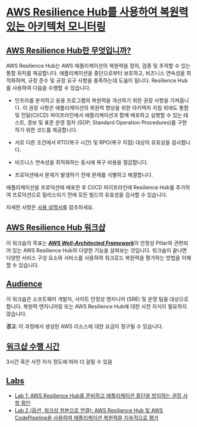 # [AWS Resilience Hub를 사용하여 복원력 있는 아키텍처 모니터링]()

## [AWS Resilience Hub란 무엇입니까?]()

AWS Resilience Hub는 AWS 애플리케이션의 복원력을 정의, 검증 및 추적할 수
있는 통합 위치를 제공합니다. 애플리케이션을 중단으로부터 보호하고,
비즈니스 연속성을 최적화하며, 규정 준수 및 규정 요구 사항을 충족하는데
도움이 됩니다. Resilience Hub를 사용하여 다음을 수행할 수 있습니다.

-   인프라를 분석하고 응용 프로그램의 복원력을 개선하기 위한 권장 사항을
    가져옵니다. 이 권장 사항은 애플리케이션의 복원력 향상을 위한
    아키텍처 지침 외에도 통합 및 전달(CI/CD) 파이프라인에서
    애플리케이션과 함께 배포하고 실행할 수 있는 테스트, 경보 및 표준
    운영 절차 (SOP; Standard Operation Procedures)를 구현하기 위한
    코드를 제공합니다.

-   서로 다른 조건에서 RTO(복구 시간) 및 RPO(복구 지점) 대상의 유효성을
    검사합니다.

-   비즈니스 연속성을 최적화하는 동시에 복구 비용을 절감합니다.

-   프로덕션에서 문제가 발생하기 전에 문제를 식별하고 해결합니다.

애플리케이션을 프로덕션에 배포한 후 CI/CD 파이프라인에 Resilience Hub를
추가하여 프로덕션으로 릴리스되기 전에 모든 빌드의 유효성을 검사할 수
있습니다.

자세한 사항은 [사용
설명서](https://docs.aws.amazon.com/resilience-hub/latest/userguide/what-is.html)를 참조하세요.

## [AWS Resilience Hub 워크샵]()

이 워크숍의 목표는 <u>***AWS Well-Architected Framework***</u>의 안정성 Pillar와 관련되어 있는 AWS Resilience Hub의 다양한 기능을 살펴보는 것입니다.
워크숍이 끝나면 다양한 서비스 구성 요소와 서비스를 사용하여 워크로드
복원력을 평가하는 방법을 이해할 수 있습니다.

## [Audience]()

이 워크숍은 소프트웨어 개발자, 사이트 안정성 엔지니어 (SRE) 및 운영 팀을
대상으로 합니다. 복원력 엔지니어링 또는 AWS Resilience Hub에 대한 사전
지식이 필요하지 않습니다.

**경고**: 이 과정에서 생성된 AWS 리소스에 대한 요금이 청구될 수
있습니다.

## [워크샵 수행 시간]()
3시간 혹은 사전 지식 정도에 따라 더 걸릴 수 있음

## [Labs]()
-   [Lab 1: AWS Resilience Hub를 준비하고 애플리케이션 중단을 방지하는 권장 사항 확인](./lab1/README.md)
-   [Lab 2 (옵션, 워크샵 원본으로 연결): AWS Resilience Hub 및 AWS CodePipeline을 사용하여 애플리케이션 복원력을 지속적으로 평가](https://catalog.workshops.aws/aws-resilience-hub-lab/en-US/cicd-integration)
